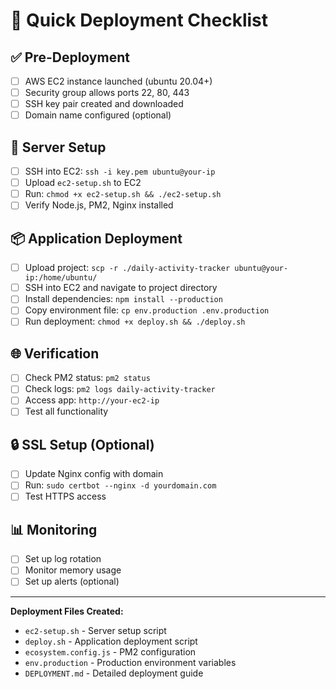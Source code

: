 # 🚀 Quick Deployment Checklist

## ✅ Pre-Deployment
- [ ] AWS EC2 instance launched (ubuntu 20.04+)
- [ ] Security group allows ports 22, 80, 443
- [ ] SSH key pair created and downloaded
- [ ] Domain name configured (optional)

## 🔧 Server Setup
- [ ] SSH into EC2: `ssh -i key.pem ubuntu@your-ip`
- [ ] Upload `ec2-setup.sh` to EC2
- [ ] Run: `chmod +x ec2-setup.sh && ./ec2-setup.sh`
- [ ] Verify Node.js, PM2, Nginx installed

## 📦 Application Deployment
- [ ] Upload project: `scp -r ./daily-activity-tracker ubuntu@your-ip:/home/ubuntu/`
- [ ] SSH into EC2 and navigate to project directory
- [ ] Install dependencies: `npm install --production`
- [ ] Copy environment file: `cp env.production .env.production`
- [ ] Run deployment: `chmod +x deploy.sh && ./deploy.sh`

## 🌐 Verification
- [ ] Check PM2 status: `pm2 status`
- [ ] Check logs: `pm2 logs daily-activity-tracker`
- [ ] Access app: `http://your-ec2-ip`
- [ ] Test all functionality

## 🔒 SSL Setup (Optional)
- [ ] Update Nginx config with domain
- [ ] Run: `sudo certbot --nginx -d yourdomain.com`
- [ ] Test HTTPS access

## 📊 Monitoring
- [ ] Set up log rotation
- [ ] Monitor memory usage
- [ ] Set up alerts (optional)

---

**Deployment Files Created:**
- `ec2-setup.sh` - Server setup script
- `deploy.sh` - Application deployment script
- `ecosystem.config.js` - PM2 configuration
- `env.production` - Production environment variables
- `DEPLOYMENT.md` - Detailed deployment guide
